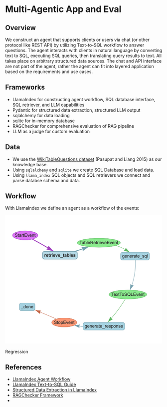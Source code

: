 # Multi-Agentic App and Eval

## Overview

We construct an agent that supports clients or users via chat (or other protocol like REST API) by utilizing Text-to-SQL workflow to answer questions. 
The agent interacts with clients in natural language by converting text to SQL, executing SQL queries, then translating query results to text. 
All takes place on arbitrary structured data sources.
The chat and API interface are not part of the agent, rather the agent can fit into layered application based on the requirements and use cases.

## Frameworks

 * LlamaIndex for constructing agent workflow, SQL database interface, SQL retriever, and LLM capabilities
 * Pydantic for structured data extraction, structured LLM output
 * sqlalchemy for data loading
 * sqlite for in-memory database
 * RAGChecker for comprehensive evaluation of RAG pipeline
 * LLM as a judge for custom evaluation


## Data

 * We use the [WikiTableQuestions dataset](https://ppasupat.github.io/WikiTableQuestions/) (Pasupat and Liang 2015) as our knowledge base.
 * Using `sqlalchemy` and `sqlite` we create SQL Database and load data.
 * Using `llama_index` SQL objects and SQL retrievers we connect and parse databse schema and data.

## Workflow

With LlamaIndex we define an agent as a workflow of the events:

![Text-to-SQL Agent Workflow](img/text-to-sql-agent-workflow.png)




Regression


## References

 * [LlamaIndex Agent Workflow](https://www.llamaindex.ai/blog/introducing-agentworkflow-a-powerful-system-for-building-ai-agent-systems)
 * [LlamaIndex Text-to-SQL Guide](https://docs.llamaindex.ai/en/stable/examples/index_structs/struct_indices/SQLIndexDemo/)
 * [Structured Data Extraction in LlamaIndex](https://docs.llamaindex.ai/en/stable/examples/structured_outputs/structured_outputs/)
 * [RAGChecker Framework](https://github.com/amazon-science/RAGChecker)
 * 